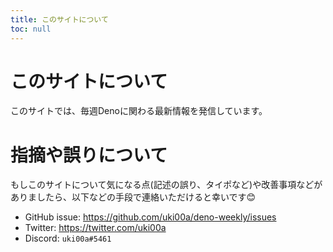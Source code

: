 ```yaml
---
title: このサイトについて
toc: null
---
```


# このサイトについて

このサイトでは、毎週Denoに関わる最新情報を発信しています。

# 指摘や誤りについて

もしこのサイトについて気になる点(記述の誤り、タイポなど)や改善事項などがありましたら、以下などの手段で連絡いただけると幸いです😊

- GitHub issue: https://github.com/uki00a/deno-weekly/issues
- Twitter: https://twitter.com/uki00a
- Discord: `uki00a#5461`
